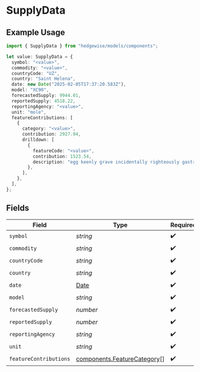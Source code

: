 # SupplyData

## Example Usage

```typescript
import { SupplyData } from "hedgewise/models/components";

let value: SupplyData = {
  symbol: "<value>",
  commodity: "<value>",
  countryCode: "UZ",
  country: "Saint Helena",
  date: new Date("2025-02-05T17:37:20.583Z"),
  model: "XC90",
  forecastedSupply: 9944.01,
  reportedSupply: 4518.22,
  reportingAgency: "<value>",
  unit: "mole",
  featureContributions: [
    {
      category: "<value>",
      contribution: 2927.94,
      drilldown: [
        {
          featureCode: "<value>",
          contribution: 1523.54,
          description: "egg keenly grave incidentally righteously gastropod",
        },
      ],
    },
  ],
};
```

## Fields

| Field                                                                                         | Type                                                                                          | Required                                                                                      | Description                                                                                   |
| --------------------------------------------------------------------------------------------- | --------------------------------------------------------------------------------------------- | --------------------------------------------------------------------------------------------- | --------------------------------------------------------------------------------------------- |
| `symbol`                                                                                      | *string*                                                                                      | :heavy_check_mark:                                                                            | N/A                                                                                           |
| `commodity`                                                                                   | *string*                                                                                      | :heavy_check_mark:                                                                            | N/A                                                                                           |
| `countryCode`                                                                                 | *string*                                                                                      | :heavy_check_mark:                                                                            | N/A                                                                                           |
| `country`                                                                                     | *string*                                                                                      | :heavy_check_mark:                                                                            | N/A                                                                                           |
| `date`                                                                                        | [Date](https://developer.mozilla.org/en-US/docs/Web/JavaScript/Reference/Global_Objects/Date) | :heavy_check_mark:                                                                            | N/A                                                                                           |
| `model`                                                                                       | *string*                                                                                      | :heavy_check_mark:                                                                            | N/A                                                                                           |
| `forecastedSupply`                                                                            | *number*                                                                                      | :heavy_check_mark:                                                                            | N/A                                                                                           |
| `reportedSupply`                                                                              | *number*                                                                                      | :heavy_check_mark:                                                                            | N/A                                                                                           |
| `reportingAgency`                                                                             | *string*                                                                                      | :heavy_check_mark:                                                                            | N/A                                                                                           |
| `unit`                                                                                        | *string*                                                                                      | :heavy_check_mark:                                                                            | N/A                                                                                           |
| `featureContributions`                                                                        | [components.FeatureCategory](../../models/components/featurecategory.md)[]                    | :heavy_check_mark:                                                                            | N/A                                                                                           |